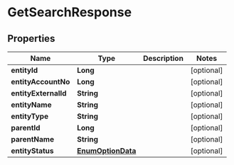 
# GetSearchResponse

## Properties
Name | Type | Description | Notes
------------ | ------------- | ------------- | -------------
**entityId** | **Long** |  |  [optional]
**entityAccountNo** | **Long** |  |  [optional]
**entityExternalId** | **String** |  |  [optional]
**entityName** | **String** |  |  [optional]
**entityType** | **String** |  |  [optional]
**parentId** | **Long** |  |  [optional]
**parentName** | **String** |  |  [optional]
**entityStatus** | [**EnumOptionData**](EnumOptionData.md) |  |  [optional]



